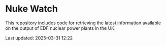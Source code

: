 # Nuke Watch

This repository includes code for retrieving the latest information available on the output of EDF nuclear power plants in the UK.

Last updated: 2025-03-31 12:22